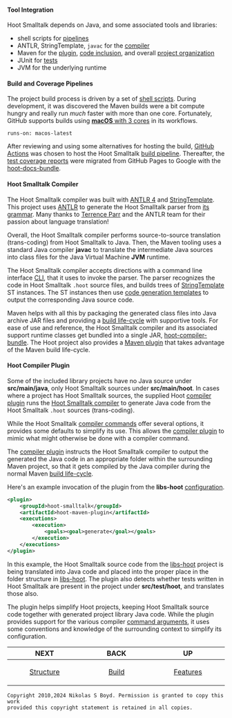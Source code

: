 #### Tool Integration ####

Hoot Smalltalk depends on Java, and some associated tools and libraries:
* shell scripts for [pipelines](#build-and-coverage-pipelines)
* ANTLR, StringTemplate, `javac` for the [compiler](#hoot-smalltalk-compiler)
* Maven for the [plugin](#hoot-compiler-plugin), [code inclusion](inclusion.md#source-code-inclusion), and overall [project organization](planning.md#project-planning)
* JUnit for [tests](tests.md#test-framework)
* JVM for the underlying runtime

#### Build and Coverage Pipelines

The project build process is driven by a set of [shell scripts][shells].
During development, it was discovered the Maven builds were a bit compute hungry
and really run _much_ faster with more than one core.
Fortunately, GitHub supports builds using [**macOS** with 3 cores][hub-runners] in its workflows.

```
runs-on: macos-latest
```

After reviewing and using some alternatives for hosting the build, [GitHub Actions][hub-build]
was chosen to host the Hoot Smalltalk [build pipeline][hub-pipe].
Thereafter, the [test coverage reports][hub-coverage] were migrated from GitHub Pages
to Google with the [hoot-docs-bundle][docs-bundle].

#### Hoot Smalltalk Compiler

The Hoot Smalltalk compiler was built with [ANTLR 4][antlr] and [StringTemplate][st].
This project uses [ANTLR][antlr] to generate the Hoot Smalltalk parser from [its grammar][grammar].
Many thanks to [Terrence Parr][antlr-parr] and the ANTLR team for their passion about language translation!

Overall, the Hoot Smalltalk compiler performs source-to-source translation (trans-coding) from Hoot Smalltalk to Java.
Then, the Maven tooling uses a standard Java compiler **javac** to translate the intermediate Java sources
into class files for the Java Virtual Machine **JVM** runtime.

The Hoot Smalltalk compiler accepts directions with a command line interface [CLI][usage], that it uses to invoke the parser.
The parser recognizes the code in Hoot Smalltalk `.hoot` source files, and builds trees of [StringTemplate][st] ST instances.
The ST instances then use [code generation templates][code-lib] to output the corresponding Java source code.

Maven helps with all this by packaging the generated class files into Java archive JAR files and providing a
[build life-cycle][life-cycle] with supportive tools.
For ease of use and reference, the Hoot Smalltalk compiler and its associated support runtime classes get
bundled into a single JAR, [hoot-compiler-bundle][hoot-bundle].
The Hoot project also provides a [Maven plugin](#hoot-compiler-plugin) that takes advantage of the Maven build life-cycle.

#### Hoot Compiler Plugin

Some of the included library projects have no Java source under **src/main/java**, only Hoot Smalltalk sources
under **src/main/hoot**.
In cases where a project has Hoot Smalltalk sources, the supplied Hoot [compiler plugin][hoot-maven-plugin]
runs the [Hoot Smalltalk compiler][usage] to generate Java code from the Hoot Smalltalk `.hoot` sources (trans-coding).

While the Hoot Smalltalk [compiler commands][usage] offer several options, it provides some defaults to simplify its use.
This allows the [compiler plugin][hoot-maven-plugin] to mimic what might otherwise be done with a compiler command.

The [compiler plugin][hoot-maven-plugin] instructs the Hoot Smalltalk compiler to output the generated the Java code in
an appropriate folder within the surrounding Maven project, so that it gets compiled by the Java compiler
during the normal Maven [build life-cycle][life-cycle].

Here's an example invocation of the plugin from the **libs-hoot** [configuration][plugin-example].

```xml
<plugin>
    <groupId>hoot-smalltalk</groupId>
    <artifactId>hoot-maven-plugin</artifactId>
    <executions>
        <execution>
            <goals><goal>generate</goal></goals>
        </execution>
    </executions>
</plugin>

```

In this example, the Hoot Smalltalk source code from the [libs-hoot][libs-hoot] project is being translated into Java code
and placed into the proper place in the folder structure in [libs-hoot][libs-hoot].
The plugin also detects whether tests written in Hoot Smalltalk are present in the project under **src/test/hoot**,
and translates those also.

The plugin helps simplify Hoot projects, keeping Hoot Smalltalk source code together with generated project library Java code.
While the plugin provides support for the various compiler [command arguments][usage], it uses some conventions and
knowledge of the surrounding context to simplify its configuration.

| **NEXT** | **BACK** | **UP** |
| -------- | -------- | ------ |
| <p align="center">[Structure][structure]</p><img width="250" height="1" /> | <p align="center">[Build][build]</p><img width="250" height="1" />  | <p align="center">[Features][features]</p><img width="250" height="1" />  |

```
Copyright 2010,2024 Nikolas S Boyd. Permission is granted to copy this work 
provided this copyright statement is retained in all copies.
```


[bistro]: https://bitbucket.org/nik_boyd/bistro-smalltalk/ "Bistro"
[smalltalk]: https://en.wikipedia.org/wiki/Smalltalk "Smalltalk"
[st-syntax]: https://en.wikipedia.org/wiki/Smalltalk#Syntax "Smalltalk Syntax"
[st-imps]: https://en.wikipedia.org/wiki/Smalltalk#List_of_implementations "Smalltalk Implementations"
[eco-depot]: https://github.com/nikboyd/eco-depot#eco-depot-hazmat-facility-conceptual-model

[jdk8]: https://openjdk.java.net/projects/jdk8/
[jdk11]: https://openjdk.java.net/projects/jdk/11/
[jdk17]: https://openjdk.org/projects/jdk/17/
[jdk21]: https://openjdk.org/projects/jdk/21/
[java-lts]: https://www.oracle.com/technetwork/java/java-se-support-roadmap.html
[java]: https://en.wikipedia.org/wiki/Java_%28programming_language%29 "Java"
[jvm]: https://en.wikipedia.org/wiki/Java_virtual_machine "Java Virtual Machine"
[lambdas]: https://www.oracle.com/webfolder/technetwork/tutorials/obe/java/Lambda-QuickStart/index.html
[inference]: https://developer.oracle.com/java/jdk-10-local-variable-type-inference
[graal-vm]: https://www.graalvm.org/docs/introduction/
[graal-install]: https://github.com/graalvm/graalvm-ce-builds/releases/tag/jdk-21.0.0
[truffle]: https://www.graalvm.org/graalvm-as-a-platform/language-implementation-framework/

[ikvm-home]: http://www.ikvm.net/
[mono-home]: https://www.mono-project.com/
[dot-net]: https://en.wikipedia.org/wiki/.NET_Framework
[csharp]: https://en.wikipedia.org/wiki/C_Sharp_%28programming_language%29 "C#"
[clr]: https://en.wikipedia.org/wiki/Common_Language_Runtime "Common Language Runtime"
[st]: https://www.stringtemplate.org/ "StringTemplate"
[antlr]: https://www.antlr.org/ "ANTLR"
[antlr-grammar]: https://github.com/antlr/antlr4/blob/master/doc/grammars.md
[antlr-parr]: https://explained.ai/
[maven]: https://maven.apache.org/
[maven-350]: https://maven.apache.org/docs/3.5.0/release-notes.html
[maven-395]: https://maven.apache.org/docs/3.9.5/release-notes.html
[maven-docker]: https://hub.docker.com/_/maven/
[life-cycle]: https://maven.apache.org/guides/introduction/introduction-to-the-lifecycle.html
[net-beans]: https://netbeans.apache.org/
[junit]: https://junit.org/junit4/

[git-doc]: https://git-scm.com/
[hoot-ansi]: hoot-design/ANSI-X3J20-1.9.pdf
[squeak-ansi]: http://wiki.squeak.org/squeak/172
[st-ansi]: https://web.archive.org/web/20060216073334/http://www.smalltalk.org/versions/ANSIStandardSmalltalk.html
[st-image]: https://en.wikipedia.org/wiki/Smalltalk#Image-based_persistence
[version-control]: https://en.wikipedia.org/wiki/Version_control#Overview

[grammar]: ../hoot-compiler-ast/src/main/antlr4/Hoot/Compiler/Parser/Hoot.g4
[code-lib]: ../hoot-compiler/src/main/resources/CodeTemplates.stg

[design]: README.md#hoot-smalltalk-design-notes
[features]: README.md#features
[intro]: intro.md#introduction "Intro"
[build]: build.md#building-from-sources "Build"
[tool-needs]: build.md#tools-needed "Tools Needed"
[tools]: tools.md#tool-integration "Tools"
[planning]: planning.md#project-planning "Planning"
[structure]: structure.md#project-structure "Structure"
[model]: model.md#language-model "Language Model"
[spaces]: libs.md#name-spaces "Name Spaces"
[classes]: libs.md#classes-and-metaclasses "Classes"
[types]: libs.md#types-and-metatypes "Types"
[access]: notes.md#access-controls "Access Controls"
[notes]: notes.md#annotations "Annotations"
[decor]: notes.md#decorations "Decorations"
[optional]: notes.md#optional-types "Optional Types"
[generics]: notes.md#generic-types "Generics"
[methods]: methods.md#methods "Methods"
[comments]: methods.md#comments "Comments"
[xop]: methods.md#interoperability "Interoperability"
[prims]: methods.md#primitive-methods "Primitives"
[blocks]: blocks.md#blocks "Blocks"
[except]: exceptions.md#exceptions "Exceptions"
[faq]: faq.md#frequently-asked-questions "Questions"
[usage]: usage.md#hoot-compiler-usage "Usage"
[threads]: blocks.md#threads "Threads"
[tests]: tests.md#test-framework "Tests"
[console-apps]: tests.md#running-applications
[hoot-dotnet]: dotnet.md#running-hoot-smalltalk-on-net "Dot Net"

[java-extend]: ../java-extend/README.md#java-extensions
[hoot-abstracts]: ../hoot-abstracts/README.md#hoot-abstractions
[hoot-runtime]: ../hoot-runtime/README.md#hoot-runtime-library
[hoot-compiler-ast]: ../hoot-compiler-ast/README.md#hoot-compiler-library
[hoot-compiler]: ../hoot-compiler/README.md#hoot-compiler
[hoot-compiler-boot]: ../hoot-compiler-boot/README.md#hoot-compiler-boot
[hoot-maven-plugin]: ../hoot-maven-plugin/README.md#hoot-maven-plugin
[libs-hoot]: ../libs-hoot/README.md#hoot-class-library
[hoot-tests]: ../libs-hoot/src/test/hoot/Hoot/Tests
[libs-st]: ../libs-smalltalk/README.md#hoot-smalltalk-type-library
[hoot-bundle]: ../hoot-compiler-bundle/README.md
[libs-bundle]: ../hoot-libs-bundle/README.md
[docs-bundle]: ../hoot-docs-bundle/README.md
[plugin-example]: ../libs-hoot/pom.xml#L44
[java-profiles]: ../pom.xml#L316

[cloud-repo]: https://cloudsmith.io/~educery/repos/hoot-libs/packages/
[cloud-build]: https://cloud.google.com/cloud-build
[cloud-smith]: https://cloudsmith.com/

[hub-coverage]: https://hoot-docs-host-drm7kw4jza-uw.a.run.app/
[hub-package]: https://github.com/nikboyd/hoot-smalltalk/packages/1130290
[hub-bundles]: https://github.com/nikboyd?tab=packages&repo_name=hoot-smalltalk
[hub-build]: https://docs.github.com/en/actions/learn-github-actions/understanding-github-actions#create-an-example-workflow
[hub-runners]: https://docs.github.com/en/actions/using-github-hosted-runners/about-github-hosted-runners/about-github-hosted-runners#supported-runners-and-hardware-resources
[hub-pipe]: ../.github/workflows/main.yml#L11

[shells]: ../shell/README.md#shell-scripts
[build]: ../shell/build-all-mods.sh
[build-pipe]: ../cloudbuild.yaml#L4
[build-cache]: ../cloudbuild.yaml#L36
[multi-core]: ../cloudbuild.yaml#L47
[lab-pipe]: ../.gitlab-ci.yml#L11
[lab-trigger]: ../shell/build-all-mods.sh#L42
[install-tools]: ../shell/install-tools.sh#L4
